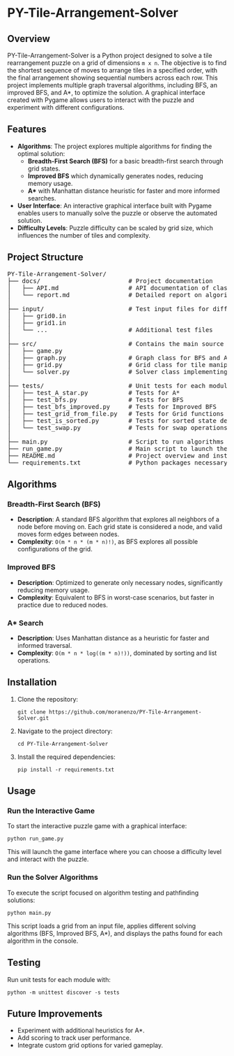 <h1>PY-Tile-Arrangement-Solver</h1>

<h2>Overview</h2>
<p>PY-Tile-Arrangement-Solver is a Python project designed to solve a tile rearrangement puzzle on a grid of dimensions <code>m x n</code>. The objective is to find the shortest sequence of moves to arrange tiles in a specified order, with the final arrangement showing sequential numbers across each row. This project implements multiple graph traversal algorithms, including BFS, an improved BFS, and A*, to optimize the solution. A graphical interface created with Pygame allows users to interact with the puzzle and experiment with different configurations.</p>

<h2>Features</h2>
<ul>
  <li><strong>Algorithms</strong>: The project explores multiple algorithms for finding the optimal solution:
    <ul>
      <li><strong>Breadth-First Search (BFS)</strong> for a basic breadth-first search through grid states.</li>
      <li><strong>Improved BFS</strong> which dynamically generates nodes, reducing memory usage.</li>
      <li><strong>A*</strong> with Manhattan distance heuristic for faster and more informed searches.</li>
    </ul>
  </li>
  <li><strong>User Interface</strong>: An interactive graphical interface built with Pygame enables users to manually solve the puzzle or observe the automated solution.</li>
  <li><strong>Difficulty Levels</strong>: Puzzle difficulty can be scaled by grid size, which influences the number of tiles and complexity.</li>
</ul>

<h2>Project Structure</h2>
<pre>
PY-Tile-Arrangement-Solver/  
├── docs/                        # Project documentation
│   ├── API.md                   # API documentation of classes and methods
│   └── report.md                # Detailed report on algorithms and complexity analysis
│  
├── input/                       # Test input files for different grid configurations
│   ├── grid0.in
│   ├── grid1.in
│   └── ...                      # Additional test files
│
├── src/                         # Contains the main source code
│   ├── game.py
│   ├── graph.py                 # Graph class for BFS and A*
│   ├── grid.py                  # Grid class for tile manipulations
│   └── solver.py                # Solver class implementing BFS, Improved BFS, and A*
│
├── tests/                       # Unit tests for each module
│   ├── test_A_star.py           # Tests for A*
│   ├── test_bfs.py              # Tests for BFS
│   ├── test_bfs_improved.py     # Tests for Improved BFS
│   ├── test_grid_from_file.py   # Tests for Grid functions
│   ├── test_is_sorted.py        # Tests for sorted state detection
│   └── test_swap.py             # Tests for swap operations in the grid
│
├── main.py                      # Script to run algorithms for solving and testing solutions
├── run_game.py                  # Main script to launch the interactive game
├── README.md                    # Project overview and instructions (this file)
└── requirements.txt             # Python packages necessary for the proper functioning of the project.
</pre>

<h2>Algorithms</h2>

<h3>Breadth-First Search (BFS)</h3>
<ul>
  <li><strong>Description</strong>: A standard BFS algorithm that explores all neighbors of a node before moving on. Each grid state is considered a node, and valid moves form edges between nodes.</li>
  <li><strong>Complexity</strong>: <code>O(m * n * (m * n)!)</code>, as BFS explores all possible configurations of the grid.</li>
</ul>

<h3>Improved BFS</h3>
<ul>
  <li><strong>Description</strong>: Optimized to generate only necessary nodes, significantly reducing memory usage.</li>
  <li><strong>Complexity</strong>: Equivalent to BFS in worst-case scenarios, but faster in practice due to reduced nodes.</li>
</ul>

<h3>A* Search</h3>
<ul>
  <li><strong>Description</strong>: Uses Manhattan distance as a heuristic for faster and informed traversal.</li>
  <li><strong>Complexity</strong>: <code>O(m * n * log((m * n)!))</code>, dominated by sorting and list operations.</li>
</ul>

<h2>Installation</h2>
<ol>
  <li>Clone the repository:
    <pre><code>git clone https://github.com/moranenzo/PY-Tile-Arrangement-Solver.git</code></pre>
  </li>
  <li>Navigate to the project directory:
    <pre><code>cd PY-Tile-Arrangement-Solver</code></pre>
  </li>
  <li>Install the required dependencies:
    <pre><code>pip install -r requirements.txt</code></pre>
  </li>
</ol>

<h2>Usage</h2>
<h3>Run the Interactive Game</h3>
<p>To start the interactive puzzle game with a graphical interface:</p>
<pre><code>python run_game.py</code></pre>
<p>This will launch the game interface where you can choose a difficulty level and interact with the puzzle.</p>

<h3>Run the Solver Algorithms</h3>
<p>To execute the script focused on algorithm testing and pathfinding solutions:</p>
<pre><code>python main.py</code></pre>
<p>This script loads a grid from an input file, applies different solving algorithms (BFS, Improved BFS, A*), and displays the paths found for each algorithm in the console.</p>

<h2>Testing</h2>
<p>Run unit tests for each module with:</p>
<pre><code>python -m unittest discover -s tests</code></pre>

<h2>Future Improvements</h2>
<ul>
  <li>Experiment with additional heuristics for A*.</li>
  <li>Add scoring to track user performance.</li>
  <li>Integrate custom grid options for varied gameplay.</li>
</ul>
